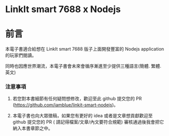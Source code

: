 LinkIt smart 7688 x Nodejs
=======

# 前言

本電子書適合給想在 LinkIt smart 7688 版子上面開發豐富的 Nodejs application 的玩家們閱讀。

同時也因應世界潮流，本電子書會未來會循序漸進至少提供三種語言(簡體. 繁體. 英文)


### 注意事項

1. 若您對本書細節有任何疑問想修改，歡迎至此 github 提交您的 PR (https://github.com/iamblue/linkit-smart-nodejs)。 

2. 本電子書也向大眾徵稿，如果您有更好的 idea 或者是文章想貢獻歡迎至 github 提交您的 PR ( 請記得檔案/文章/內文要符合規範) 審核通過後我會把它納入本書章節之中。

